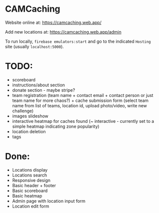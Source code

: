 # CAMCaching

Website online at: https://camcaching.web.app/

Add new locations at: https://camcaching.web.app/admin

To run locally, `firebase emulators:start` and go to the indicated `Hosting` site (usually `localhost:5000`).

# TODO:

- scoreboard
- instructions/about section
- donate section - maybe stripe?
- team registration (team name + contact email + contact person or just team name for more chaos?) + cache submission form (select team name from list of teams, location id, upload photo/video, write new challenge)
- images slideshow
- interactive heatmap for caches found (~ interactive - currently set to a simple heatmap indicating zone popularity)
- location deletion
- tags

# Done: 

- Locations display
- Locations search
- Responsive design
- Basic header + footer
- Basic scoreboard
- Basic heatmap
- Admin page with location input form
- Location edit form
